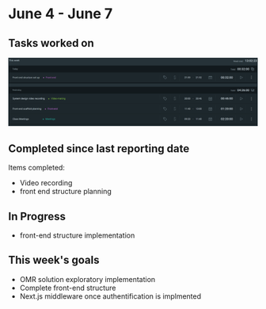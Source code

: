 # June 4 - June 7

## Tasks worked on

!["time"](time.png)


## Completed since last reporting date

Items completed:
- Video recording
- front end structure planning

## In Progress
- front-end structure implementation

## This week's goals
- OMR solution exploratory implementation
- Complete front-end structure
- Next.js middleware once authentification is implmented
